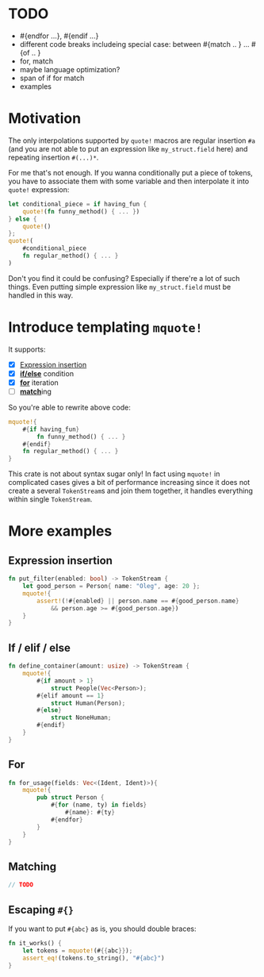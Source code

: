 # TODO
* \#{endfor ...}, #{endif ...}
* different code breaks includeing special case: between #{match .. } ... #{of .. }
* for, match
* maybe language optimization?
* span of if for match
* examples

# Motivation
The only interpolations supported by `quote!` macros are regular insertion `#a` (and
you are not able to put an expression like `my_struct.field` here) and repeating 
insertion `#(...)*`.

For me that's not enough. If you wanna conditionally put a piece of tokens, you
have to associate them with some variable and then interpolate it into `quote!`
expression:
```rust
let conditional_piece = if having_fun { 
    quote!(fn funny_method() { ... }) 
} else { 
    quote!() 
};
quote!(
    #conditional_piece
    fn regular_method() { ... }
)
```

Don't you find it could be confusing? Especially if there're a lot of such things.
Even putting simple expression like `my_struct.field` must be handled in this way.

# Introduce templating `mquote!`
It supports:
- [x] [Expression insertion](#expression-insertion)
- [x] [**if/else**](#if--elif--else) condition
- [x] [**for**](#for) iteration
- [ ] [**match**](#matching)ing 

So you're able to rewrite above code:
```rust
mquote!{
    #{if having_fun}
        fn funny_method() { ... }
    #{endif}
    fn regular_method() { ... }
}
```

This crate is not about syntax sugar only! In fact using `mquote!` in complicated
cases gives a bit of performance increasing since it does not create a several
`TokenStream`s and join them together, it handles everything within single 
`TokenStream`.

# More examples

## Expression insertion

```rust
fn put_filter(enabled: bool) -> TokenStream {
    let good_person = Person{ name: "Oleg", age: 20 };
    mquote!{
        assert!(!#{enabled} || person.name == #{good_person.name} 
            && person.age >= #{good_person.age})
    } 
}
```

## If / elif / else
```rust
fn define_container(amount: usize) -> TokenStream {
    mquote!{
        #{if amount > 1}
            struct People(Vec<Person>);
        #{elif amount == 1}
            struct Human(Person);
        #{else}
            struct NoneHuman;
        #{endif}
    }
}
```

## For
```rust
fn for_usage(fields: Vec<(Ident, Ident)>){
    mquote!{
        pub struct Person {
            #{for (name, ty) in fields}
                #{name}: #{ty}
            #{endfor}
        }
    }
}
```

## Matching
```rust
// TODO
```

## Escaping `#{}`
If you want to put `#{abc}` as is, you should double braces:
```rust
fn it_works() {
    let tokens = mquote!(#{{abc}});
    assert_eq!(tokens.to_string(), "#{abc}")
}
```
